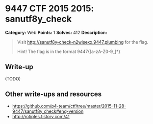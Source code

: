 # 9447 CTF 2015 2015: sanutf8y_check

**Category:** Web
**Points:** 1
**Solves:** 412
**Description:**

> Visit <http://sanutf8y-check-n2wisexx.9447.plumbing> for the flag.
> 
> Hint! The flag is in the format 9447{[a-zA-Z0-9_]*}


## Write-up

(TODO)

## Other write-ups and resources

* <https://github.com/p4-team/ctf/tree/master/2015-11-28-9447/sanutf8y_check#eng-version>
* <http://rotiples.tistory.com/41>
